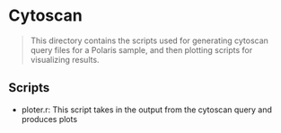 # Cytoscan

> This directory contains the scripts used for generating cytoscan query files for a Polaris sample, and then plotting scripts for visualizing results.

## Scripts
- ploter.r: This script takes in the output from the cytoscan query and produces plots
